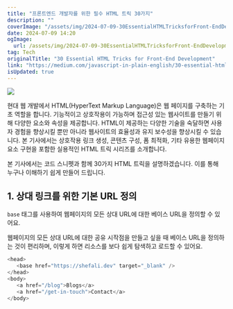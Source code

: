 ```yaml
---
title: "프론트엔드 개발자를 위한 필수 HTML 트릭 30가지"
description: ""
coverImage: "/assets/img/2024-07-09-30EssentialHTMLTricksforFront-EndDevelopment_0.png"
date: 2024-07-09 14:20
ogImage: 
  url: /assets/img/2024-07-09-30EssentialHTMLTricksforFront-EndDevelopment_0.png
tag: Tech
originalTitle: "30 Essential HTML Tricks for Front-End Development"
link: "https://medium.com/javascript-in-plain-english/30-essential-html-tricks-for-front-end-development-b396222dd2da"
isUpdated: true
---
```




<img src="/assets/img/2024-07-09-30EssentialHTMLTricksforFront-EndDevelopment_0.png" />

현대 웹 개발에서 HTML(HyperText Markup Language)은 웹 페이지를 구축하는 기초 역할을 합니다. 기능적이고 상호작용이 가능하며 접근성 있는 웹사이트를 만들기 위해 다양한 요소와 속성을 제공합니다. HTML이 제공하는 다양한 기술을 숙달하면 사용자 경험을 향상시킬 뿐만 아니라 웹사이트의 효율성과 유지 보수성을 향상시킬 수 있습니다. 본 기사에서는 상호작용 링크 생성, 콘텐츠 구성, 폼 최적화, 기타 유용한 웹페이지 요소 구현을 포함한 실용적인 HTML 트릭 시리즈를 소개합니다.

본 기사에서는 코드 스니펫과 함께 30가지 HTML 트릭을 설명하겠습니다. 이를 통해 누구나 이해하기 쉽게 만들어 드립니다.

## 1. 상대 링크를 위한 기본 URL 정의

<div class="content-ad"></div>

`base` 태그를 사용하여 웹페이지의 모든 상대 URL에 대한 베이스 URL을 정의할 수 있어요.

웹페이지의 모든 상대 URL에 대한 공유 시작점을 만들고 싶을 때 베이스 URL을 정의하는 것이 편리하며, 이렇게 하면 리소스를 보다 쉽게 탐색하고 로드할 수 있어요.

```js
<head>
   <base href="https://shefali.dev" target="_blank" />
</head>
<body>
   <a href="/blog">Blogs</a>
   <a href="/get-in-touch">Contact</a>
</body>
```
